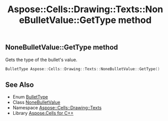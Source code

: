 ﻿---
title: Aspose::Cells::Drawing::Texts::NoneBulletValue::GetType method
linktitle: GetType
second_title: Aspose.Cells for C++ API Reference
description: 'Aspose::Cells::Drawing::Texts::NoneBulletValue::GetType method. Gets the type of the bullet''s value in C++.'
type: docs
weight: 600
url: /cpp/aspose.cells.drawing.texts/nonebulletvalue/gettype/
---
## NoneBulletValue::GetType method


Gets the type of the bullet's value.

```cpp
BulletType Aspose::Cells::Drawing::Texts::NoneBulletValue::GetType()
```

## See Also

* Enum [BulletType](../../bullettype/)
* Class [NoneBulletValue](../)
* Namespace [Aspose::Cells::Drawing::Texts](../../)
* Library [Aspose.Cells for C++](../../../)

